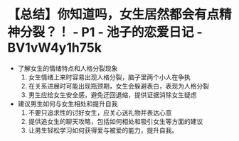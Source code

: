 # 【总结】你知道吗，女生居然都会有点精神分裂？！ - P1 - 池子的恋爱日记 - BV1vW4y1h75k

-   了解女生的情绪特点和人格分裂现象
    1.  女生情绪上来时容易出现人格分裂，脑子里两个小人在争执
    2.  在关系进展时可能出现瓶颈期，女生会躲避表白，表现为人格分裂
    3.  男生应给女生安全感，避免迂回退缩，提供证据消除女生疑虑
-   建议男生如何与女生相处和提升自我
    1.  不要只追求性的讨好女生，应关心送礼物并表达心意
    2.  提供追女生的聊天攻略，包括如何相处和吸引女生等方面的建议
    3.  让男生轻松学习如何获得爱与被爱的能力，提升自我。
